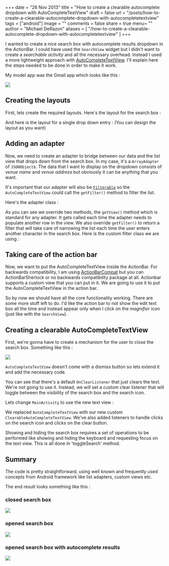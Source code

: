 +++
date = "26 Nov 2013"
title = "How to create a clearable autocomplete dropdown with AutoCompleteTextView"
draft = false
url = "/posts/how-to-create-a-clearable-autocomplete-dropdown-with-autocompletetextview"
tags = ["android"]
image = ""
comments = false
share = true
menu= ""
author = "Michael DeRazon"
aliases = [
    "/how-to-create-a-clearable-autocomplete-dropdown-with-autocompletetextview"
]
+++

I wanted to create a nice search box with autocomplete results dropdown in the ActionBar. I could have used the `SearchView` widget but I didn't want to create a *searchable activity* and all the necessary overhead. Instead I used a more lightweight approach with [AutoCompleteTextView](http://developer.android.com/reference/android/widget/AutoCompleteTextView.html). I'll explain here the steps needed to be done in order to make it work.

My model app was the Gmail app which looks like this :

![](/images/posts/final.png)

## Creating the layouts

First, lets create the required layouts. Here's the layout for the search box :

<script src="https://gist.github.com/mderazon/6653926.js"></script>

And here is the layout for a single drop down entry : (You can design the layout as you want)

<script src="https://gist.github.com/mderazon/6653962.js"></script>

## Adding an adapter

Now, we need to create an adapter to bridge between our data and the list view that drops down from the search box. In my case, it's a `ArrayAdapter` of `JSONObject`s. The data that I want to display on the dropdown consists of *venue name* and *venue address* but obviously it can be anything that you want.

It's important that our adapter will also be [`Filterable`](http://developer.android.com/reference/android/widget/Filterable.html) so the `AutoCompleteTextView` could call the `getFilter()` method to filter the list.

Here's the adapter class :

<script src="https://gist.github.com/mderazon/6654314.js"></script>

As you can see we override two methods, the `getView()` method which is standard for any adapter. It gets called each time the adapter needs to populate another row in the view.
We also override `getFilter()` to return a filter that will take care of narrowing the list each time the user enters another character in the search box.
Here is the custom filter class we are using :

<script src="https://gist.github.com/mderazon/6654170.js"></script>

## Taking care of the action bar

Now, we want to put the AutoCompleteTextView inside the ActionBar. For backwards compatibility, I am using [ActionBarCompat](http://android-developers.blogspot.co.il/2013/08/actionbarcompat-and-io-2013-app-source.html) but you can ActionBarSherlock or no backwards compatibility package at all. Actionbar supports a custom view that you can put in it. We are going to use it to put the AutoCompleteTextView in the action bar.

<script src="https://gist.github.com/mderazon/6654048.js"></script>

So by now we should have all the core functionality working.
There are some more stuff left to do. I'd like the action bar to not show the edit text box all the time and instead appear only when I click on the *magnifier* icon (just like with the `SearchView`).

## Creating a clearable AutoCompleteTextView
First, we're gonna have to create a mechanism for the user to close the search box. Something like this :

![](/images/posts/clearable-autocompletetextview.png)

 `AutoCompleteTextView` doesn't come with a dismiss button so lets extend it and add the necessary code.

<script src="https://gist.github.com/mderazon/6700044.js"></script>

You can see that there's a default `OnClearListener` that just clears the text. We're not going to use it. Instead, we will set a custom clear listener that will toggle between the visibility of the search box and the search icon.

Lets change `MainActivity` to use the new text view :

<script src="https://gist.github.com/mderazon/6749699.js"></script>

We replaced `AutoCompleteTextView` with our new custom `ClearableAutoCompleteTextView`. We've also added listeners to handle clicks on the search icon and clicks on the clear button.

Showing and hiding the search box requires a set of operations to be performed like showing and hiding the keyboard and requesting focus on the text view. This is all done in 'toggleSearch' method.

## Summary

The code is pretty straightforward, using well known and frequently used concepts from Android framework like list adapters, custom views etc.

The end result looks something like this :
### closed search box

![](/images/posts/search-box-closed.png)

### opened search box

![](/images/posts/search-box-opened.png)

### opened search box with autocomplete results

![](/images/posts/search-box-opened-ac.png)


